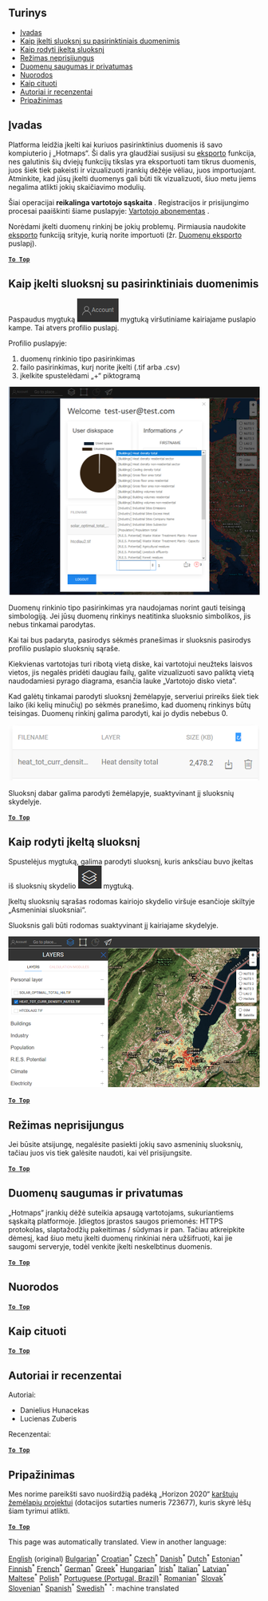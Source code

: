<h2> Turinys </h2><ul><li> <a href="#Introduction">Įvadas</a> </li><li> <a href="#How-to-upload-a-layer-with-custom-data">Kaip įkelti sluoksnį su pasirinktiniais duomenimis</a> </li><li> <a href="#How-to-display-an-uploaded-layer">Kaip rodyti įkeltą sluoksnį</a> </li><li> <a href="#Offline-mode">Režimas neprisijungus</a> </li><li> <a href="#Data-security-and-privacy">Duomenų saugumas ir privatumas</a> </li><li> <a href="#References">Nuorodos</a> </li><li> <a href="#How-to-cite">Kaip cituoti</a> </li><li> <a href="#Authors-and-reviewers">Autoriai ir recenzentai</a> </li><li> <a href="#Acknowledgement">Pripažinimas</a> </li></ul><h2> Įvadas </h2><p> Platforma leidžia įkelti kai kuriuos pasirinktinius duomenis iš savo kompiuterio į „Hotmaps“. Ši dalis yra glaudžiai susijusi su <a href="lt-Data-export-functionalities">eksporto</a> funkcija, nes galutinis šių dviejų funkcijų tikslas yra eksportuoti tam tikrus duomenis, juos šiek tiek pakeisti ir vizualizuoti įrankių dėžėje vėliau, juos importuojant. Atminkite, kad jūsų įkelti duomenys gali būti tik vizualizuoti, šiuo metu jiems negalima atlikti jokių skaičiavimo modulių. </p><p> Šiai operacijai <strong>reikalinga vartotojo sąskaita</strong> . Registracijos ir prisijungimo procesai paaiškinti šiame puslapyje: <a href="lt-Introduction-to-user-interface#Connect">Vartotojo abonementas</a> . </p><p> Norėdami įkelti duomenų rinkinį be jokių problemų. Pirmiausia naudokite <a href="lt-Data-export-functionalities">eksporto</a> funkciją srityje, kurią norite importuoti (žr. <a href="lt-Data-export-functionalities">Duomenų eksporto</a> puslapį). </p><p><ins> <code><strong><a href="#table-of-contents">To Top</a></strong></code> </ins> </p><h2> Kaip įkelti sluoksnį su pasirinktiniais duomenimis </h2><p> Paspaudus mygtuką <img alt="sąskaitos mygtukas" src="images/account-btn.png"/> mygtuką viršutiniame kairiajame puslapio kampe. Tai atvers profilio puslapį. </p><p> Profilio puslapyje: </p><ol><li> duomenų rinkinio tipo pasirinkimas </li><li> failo pasirinkimas, kurį norite įkelti (.tif arba .csv) </li><li> įkelkite spustelėdami „+“ piktogramą </li></ol><p><img alt="profilio puslapio įkėlimas" src="images/profile-upload.png"/></p><p> Duomenų rinkinio tipo pasirinkimas yra naudojamas norint gauti teisingą simbologiją. Jei jūsų duomenų rinkinys neatitinka sluoksnio simbolikos, jis nebus tinkamai parodytas. </p><p> Kai tai bus padaryta, pasirodys sėkmės pranešimas ir sluoksnis pasirodys profilio puslapio sluoksnių sąraše. </p><p> Kiekvienas vartotojas turi ribotą vietą diske, kai vartotojui neužteks laisvos vietos, jis negalės pridėti daugiau failų, galite vizualizuoti savo paliktą vietą naudodamiesi pyrago diagrama, esančia lauke „Vartotojo disko vieta“. </p><p> Kad galėtų tinkamai parodyti sluoksnį žemėlapyje, serveriui prireiks šiek tiek laiko (iki kelių minučių) po sėkmės pranešimo, kad duomenų rinkinys būtų teisingas. Duomenų rinkinį galima parodyti, kai jo dydis nebebus 0. </p><p><img alt="įkelti_užbaigtą" src="images/upload_complete.png"/></p><p> Sluoksnį dabar galima parodyti žemėlapyje, suaktyvinant jį sluoksnių skydelyje. </p><p><ins> <code><strong><a href="#table-of-contents">To Top</a></strong></code> </ins> </p><h2> Kaip rodyti įkeltą sluoksnį </h2><p> Spustelėjus mygtuką, galima parodyti sluoksnį, kuris anksčiau buvo įkeltas iš sluoksnių skydelio <img alt="sluoksnių mygtukas" src="images/layers-btn.png"/> mygtuką. </p><p> Įkeltų sluoksnių sąrašas rodomas kairiojo skydelio viršuje esančioje skiltyje „Asmeniniai sluoksniai“. </p><p> Sluoksnis gali būti rodomas suaktyvinant jį kairiajame skydelyje. </p><p><img alt="įkelti ekrano sluoksnį" src="images/upload-layers.png"/></p><p><ins> <code><strong><a href="#table-of-contents">To Top</a></strong></code> </ins> </p><h2> Režimas neprisijungus </h2><p> Jei būsite atsijungę, negalėsite pasiekti jokių savo asmeninių sluoksnių, tačiau juos vis tiek galėsite naudoti, kai vėl prisijungsite. </p><p><ins> <code><strong><a href="#table-of-contents">To Top</a></strong></code> </ins> </p><h2> Duomenų saugumas ir privatumas </h2><p> „Hotmaps“ įrankių dėžė suteikia apsaugą vartotojams, sukuriantiems sąskaitą platformoje. Įdiegtos įprastos saugos priemonės: HTTPS protokolas, slaptažodžių pakeitimas / sūdymas ir pan. Tačiau atkreipkite dėmesį, kad šiuo metu įkelti duomenų rinkiniai nėra užšifruoti, kai jie saugomi serveryje, todėl venkite įkelti neskelbtinus duomenis. </p><p><ins> <code><strong><a href="#table-of-contents">To Top</a></strong></code> </ins> </p><h2> Nuorodos </h2><p><ins> <code><strong><a href="#table-of-contents">To Top</a></strong></code> </ins> </p><h2> Kaip cituoti </h2><p><ins> <code><strong><a href="#table-of-contents">To Top</a></strong></code> </ins> </p><h2> Autoriai ir recenzentai </h2><p> Autoriai: </p><ul><li> Danielius Hunacekas </li><li> Lucienas Zuberis </li></ul><p> Recenzentai: </p><p><ins> <code><strong><a href="#table-of-contents">To Top</a></strong></code> </ins> </p><h2> Pripažinimas </h2><p> Mes norime pareikšti savo nuoširdžią padėką „Horizon 2020“ <a href="https://www.hotmaps-project.eu">karštųjų žemėlapių projektui</a> (dotacijos sutarties numeris 723677), kuris skyrė lėšų šiam tyrimui atlikti. </p><p><ins> <code><strong><a href="#table-of-contents">To Top</a></strong></code> </ins> </p>

This page was automatically translated. View in another language:

[English](en-Data-upload-functionalities) (original) [Bulgarian](bg-Data-upload-functionalities)<sup>\*</sup> [Croatian](hr-Data-upload-functionalities)<sup>\*</sup> [Czech](cs-Data-upload-functionalities)<sup>\*</sup> [Danish](da-Data-upload-functionalities)<sup>\*</sup> [Dutch](nl-Data-upload-functionalities)<sup>\*</sup> [Estonian](et-Data-upload-functionalities)<sup>\*</sup> [Finnish](fi-Data-upload-functionalities)<sup>\*</sup> [French](fr-Data-upload-functionalities)<sup>\*</sup> [German](de-Data-upload-functionalities)<sup>\*</sup> [Greek](el-Data-upload-functionalities)<sup>\*</sup> [Hungarian](hu-Data-upload-functionalities)<sup>\*</sup> [Irish](ga-Data-upload-functionalities)<sup>\*</sup> [Italian](it-Data-upload-functionalities)<sup>\*</sup> [Latvian](lv-Data-upload-functionalities)<sup>\*</sup>  [Maltese](mt-Data-upload-functionalities)<sup>\*</sup> [Polish](pl-Data-upload-functionalities)<sup>\*</sup> [Portuguese (Portugal, Brazil)](pt-Data-upload-functionalities)<sup>\*</sup> [Romanian](ro-Data-upload-functionalities)<sup>\*</sup> [Slovak](sk-Data-upload-functionalities)<sup>\*</sup> [Slovenian](sl-Data-upload-functionalities)<sup>\*</sup> [Spanish](es-Data-upload-functionalities)<sup>\*</sup> [Swedish](sv-Data-upload-functionalities)<sup>\*</sup>
<sup>\*</sup>: machine translated
